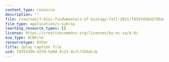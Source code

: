 ```yaml
---
content_type: resource
description: ''
file: /courses/7-01sc-fundamentals-of-biology-fall-2011/fd35fd56d27d5ddd9c214c7c732b4ccb_SvjeCxVu2dI.vtt
file_type: application/x-subrip
learning_resource_types: []
license: https://creativecommons.org/licenses/by-nc-sa/4.0/
ocw_type: OCWFile
resourcetype: Other
title: 3play caption file
uid: fd35fd56-d27d-5ddd-9c21-4c7c732b4ccb
---
```

